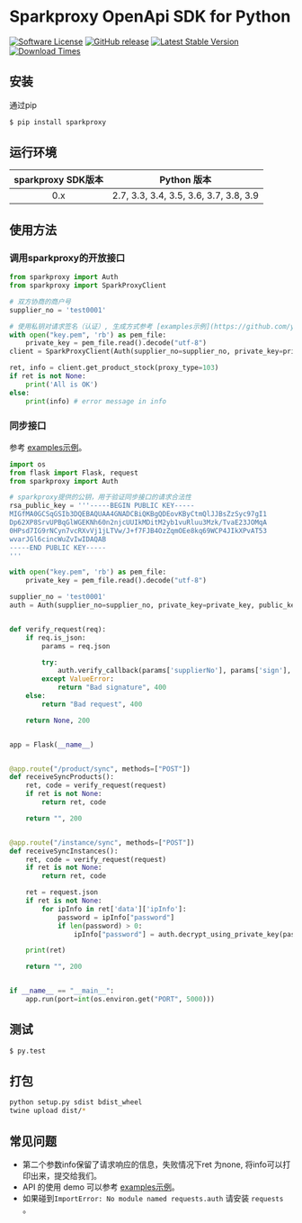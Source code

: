 # Sparkproxy OpenApi SDK for Python

[![Software License](https://img.shields.io/badge/license-MIT-brightgreen.svg)](LICENSE)
[![GitHub release](https://img.shields.io/github/v/tag/sparkpoxy/spark-sdk-python.svg?label=release)](https://github.com/yungoo/spark-sdk-python/releases)
[![Latest Stable Version](https://img.shields.io/pypi/v/sparkproxy.svg)](https://pypi.python.org/pypi/sparkproxy)
[![Download Times](https://img.shields.io/pypi/dm/sparkproxy.svg)](https://pypi.python.org/pypi/sparkproxy)

## 安装

通过pip

```bash
$ pip install sparkproxy
```

## 运行环境

| sparkproxy SDK版本 |              Python 版本               |
|:----------------:| :------------------------------------: |
|       0.x        | 2.7, 3.3, 3.4, 3.5, 3.6, 3.7, 3.8, 3.9 |

## 使用方法

### 调用sparkproxy的开放接口

```python
from sparkproxy import Auth
from sparkproxy import SparkProxyClient

# 双方协商的商户号
supplier_no = 'test0001'

# 使用私钥对请求签名（认证）, 生成方式参考 [examples示例](https://github.com/yungoo/spark-sdk-python/tree/master/examples/genrsa.py)。
with open("key.pem", 'rb') as pem_file:
    private_key = pem_file.read().decode("utf-8")
client = SparkProxyClient(Auth(supplier_no=supplier_no, private_key=private_key))

ret, info = client.get_product_stock(proxy_type=103)
if ret is not None:
    print('All is OK')
else:
    print(info) # error message in info
```

### 同步接口

参考 [examples示例](https://github.com/yungoo/spark-sdk-python/tree/master/examples/webhooks.py)。

```python
import os
from flask import Flask, request
from sparkproxy import Auth

# sparkproxy提供的公钥，用于验证同步接口的请求合法性
rsa_public_key = '''-----BEGIN PUBLIC KEY-----
MIGfMA0GCSqGSIb3DQEBAQUAA4GNADCBiQKBgQDEovKByCtmQlJJBsZzSyc97gI1
Dp62XP8SrvUPBqGlWGEKNh60n2njcUUIkMDitM2yb1vuRluu3Mzk/TvaE23JOMqA
0HPsd7IG9rNCyn7vcRXvVj1jLTVw/J+f7FJB4OzZqmOEe8kq69WCP4JIkXPvAT53
wvarJGl6cincWuZvIwIDAQAB
-----END PUBLIC KEY-----
'''

with open("key.pem", 'rb') as pem_file:
    private_key = pem_file.read().decode("utf-8")

supplier_no = 'test0001'
auth = Auth(supplier_no=supplier_no, private_key=private_key, public_key=rsa_public_key)


def verify_request(req):
    if req.is_json:
        params = req.json

        try:
            auth.verify_callback(params['supplierNo'], params['sign'], params['timestamp'])
        except ValueError:
            return "Bad signature", 400
    else:
        return "Bad request", 400

    return None, 200


app = Flask(__name__)


@app.route("/product/sync", methods=["POST"])
def receiveSyncProducts():
    ret, code = verify_request(request)
    if ret is not None:
        return ret, code

    return "", 200


@app.route("/instance/sync", methods=["POST"])
def receiveSyncInstances():
    ret, code = verify_request(request)
    if ret is not None:
        return ret, code

    ret = request.json
    if ret is not None:
        for ipInfo in ret['data']['ipInfo']:
            password = ipInfo["password"]
            if len(password) > 0:
                ipInfo["password"] = auth.decrypt_using_private_key(password)

    print(ret)

    return "", 200


if __name__ == "__main__":
    app.run(port=int(os.environ.get("PORT", 5000)))
```


## 测试

``` bash
$ py.test
```


## 打包

```bash
python setup.py sdist bdist_wheel
twine upload dist/*
```

## 常见问题

- 第二个参数info保留了请求响应的信息，失败情况下ret 为none, 将info可以打印出来，提交给我们。
- API 的使用 demo 可以参考 [examples示例](https://github.com/yungoo/spark-sdk-python/tree/master/examples)。
- 如果碰到`ImportError: No module named requests.auth` 请安装 `requests` 。
